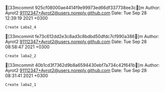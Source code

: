 [33mcommit 925cf08000ae4414f9e99973ed66df337738ee3c[m
Author: Ayrot2 <91112347+Ayrot2@users.noreply.github.com>
Date:   Tue Sep 28 12:39:19 2021 +0300

    Create Laba2_4

[33mcommit fe73c612dd2e3c8ad3c8bdbd50dfdc7cf990a386[m
Author: Ayrot2 <91112347+Ayrot2@users.noreply.github.com>
Date:   Tue Sep 28 08:58:47 2021 +0300

    Create laba2_2

[33mcommit 40b1cd3f7362d9b8a6594430ebf7a734c42f641b[m
Author: Ayrot2 <91112347+Ayrot2@users.noreply.github.com>
Date:   Tue Sep 28 08:31:41 2021 +0300

    Create laba2_1

